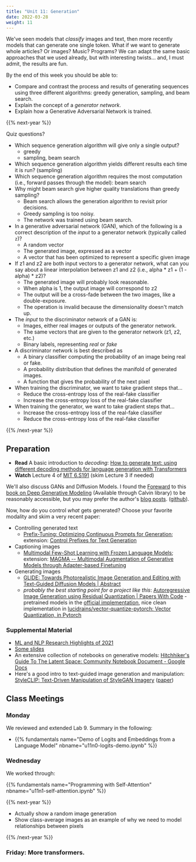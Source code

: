 ```yaml
---
title: "Unit 11: Generation"
date: 2022-03-28
weight: 11
---
```


We've seen models that *classify* images and text, then more recently models that can generate one single token. What if we want to generate whole articles? Or images? Music? Programs? We can adapt the same basic approaches that we used already, but with interesting twists... and, I must admit, the results are fun.

By the end of this week you should be able to:

- Compare and contrast the process and results of generating sequences using three different algorithms: greedy generation, sampling, and beam search.
- Explain the concept of a *generator network*.
- Explain how a Generative Adversarial Network is trained.

{{% next-year %}}

Quiz questions?

- Which sequence generation algorithm will give only a single output?
  - greedy
  - sampling, beam search
- Which sequence generation algorithm yields different results each time it is run? (sampling)
- Which sequence generation algorithm requires the most computation (i.e., forward passes through the model): beam search
- Why might beam search give higher quality translations than greedy sampling?
  - Beam search allows the generation algorithm to revisit prior decisions.
  - Greedy sampling is too noisy.
  - The network was trained using beam search.
- In a generative adversarial network (GAN), which of the following is a correct description of the *input* to a generator network (typically called `z`)?
  - A random vector
  - The generated image, expressed as a vector
  - A vector that has been optimized to represent a specific given image
- If z1 and z2 are both input vectors to a generator network, what can you say about a linear interpolation between z1 and z2 (i.e., alpha * z1 + (1 - alpha) * z2)?
  - The generated image will probably look reasonable.
  - When alpha is 1, the output image will correspond to z2
  - The output will be a cross-fade between the two images, like a double-exposure.
  - The operation is invalid because the dimensionality doesn't match up.
- The *input* to the discriminator network of a GAN is:
  - Images, either real images or outputs of the generator network. 
  - The same vectors that are given to the generator network (z1, z2, etc.)
  - Binary labels, representing *real* or *fake*
- A discriminator network is best described as
  - A binary classifier computing the probability of an image being real or fake.
  - A probability distribution that defines the manifold of generated images.
  - A function that gives the probability of the next pixel
- When training the discriminator, we want to take gradient steps that...
  - Reduce the cross-entropy loss of the real-fake classifier
  - Increase the cross-entropy loss of the real-fake classifier
- When training the generator, we want to take gradient steps that...
  - Increase the cross-entropy loss of the real-fake classifier
  - Reduce the cross-entropy loss of the real-fake classifier


{{% /next-year %}}

## Preparation

- **Read** A basic introduction to *decoding*: [How to generate text: using different decoding methods for language generation with Transformers](https://huggingface.co/blog/how-to-generate)
- **Watch** Lecture 4 of [MIT 6.S191](http://introtodeeplearning.com/) (skim Lecture 3 if needed)

We'll also discuss GANs and Diffusion Models. I found the [Foreward](https://link.springer.com/content/pdf/bfm%3A978-3-030-93158-2%2F1.pdf) to this [book on Deep Generative Modeling](https://link.springer.com/book/10.1007/978-3-030-93158-2) (Available through Calvin library) to be reasonably accessible, but you may prefer the author's [blog posts](https://jmtomczak.github.io/blog.html). ([github](https://github.com/jmtomczak/intro_dgm)).

Now, how do you control *what* gets generated? Choose your favorite modality and skim a very recent paper:

- Controlling generated text
  - [Prefix-Tuning: Optimizing Continuous Prompts for Generation](https://arxiv.org/abs/2101.00190); extension: [Control Prefixes for Text Generation](https://arxiv.org/abs/2110.08329)
- Captioning images
  - [Multimodal Few-Shot Learning with Frozen Language Models](https://arxiv.org/abs/2106.13884); extension: [MAGMA -- Multimodal Augmentation of Generative Models through Adapter-based Finetuning](https://arxiv.org/abs/2112.05253)
- Generating images
  - [GLIDE: Towards Photorealistic Image Generation and Editing with Text-Guided Diffusion Models | Abstract](https://arxiv.org/abs/2112.10741)
  - *probably the best starting point for a project like this*: [Autoregressive Image Generation using Residual Quantization | Papers With Code](https://paperswithcode.com/paper/autoregressive-image-generation-using?from=n28) - pretrained models in the [official implementation](https://github.com/kakaobrain/rq-vae-transformer), nice clean implementation in [lucidrains/vector-quantize-pytorch: Vector Quantization, in Pytorch](https://github.com/lucidrains/vector-quantize-pytorch)

### Supplemental Material

- [ML and NLP Research Highlights of 2021](https://ruder.io/ml-highlights-2021/)
- [Some slides](https://web.stanford.edu/class/cs224n/slides/cs224n-2019-lecture15-nlg.pdf)
- An extensive collection of notebooks on generative models: [Hitchhiker's Guide To The Latent Space: Community Notebook Document - Google Docs](https://docs.google.com/document/d/1ON4unvrGC2fSEAHMVb4idopPlWmzM0Lx5cxiOXG47k4/edit)
- Here's a good intro to text-guided image generation and manipulation: [StyleCLIP: Text-Driven Manipulation of StyleGAN Imagery](https://github.com/orpatashnik/StyleCLIP) ([paper](https://arxiv.org/abs/2103.17249))

## Class Meetings

### Monday

<!-- We worked through the [decoding activity](decoding-handout) ([PDF](decoding-handout.pdf)) using {{% fundamentals name="Translation as Language Modeling notebook" nbname="translation_lm.ipynb" %}} -->

We reviewed and extended Lab 9. Summary in the following:

- {{% fundamentals name="Demo of Logits and Embeddings from a Language Model" nbname="u11n0-logits-demo.ipynb" %}}


### Wednesday

We worked through:

{{% fundamentals name="Programming with Self-Attention" nbname="u11n1-self-attention.ipynb" %}}

<!--
- [Slides](/slides/2022-03-30%20Generative%20Models.pdf)
- We briefly discussed [StyleGAN 3](https://nvlabs.github.io/stylegan3/) ([blog post](https://lambdalabs.com/blog/stylegan-3/)).
  - The demo was done in [this notebook](https://colab.research.google.com/drive/1eYlenR1GHPZXt-YuvXabzO9wfh9CWY36) which also includes text-guided refinements via a method called [CLIP: Connecting Text and Images](https://openai.com/blog/clip/) ([code](https://github.com/openai/CLIP))
  - Here is the [core code for StyleGAN 3](https://github.com/NVlabs/stylegan3/blob/main/training/networks_stylegan3.py)

-->

{{% next-year %}}

- Actually show a random image generation
- Show class-average images as an example of why we need to model relationships between pixels

{{% /next-year %}}

### Friday: More transformers.
